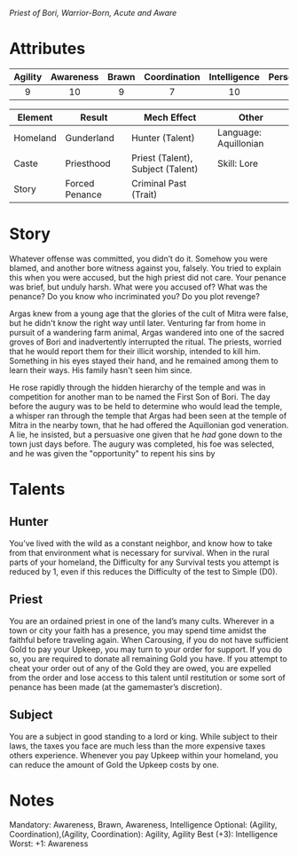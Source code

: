 *Priest of Bori, Warrior-Born, Acute and Aware*
# Attributes

| Agility | Awareness | Brawn | Coordination | Intelligence | Personality | Willpower |
|:-------:|:---------:|:-----:|:------------:|:------------:|:-----------:|:---------:|
|    9    |     10     |   9   |      7       |      10       | 7           | 7         |

| Element  | Result         | Mech Effect                       | Other                 |
| -------- | -------------- | --------------------------------- | --------------------- |
| Homeland | Gunderland     | Hunter (Talent)                   | Language: Aquillonian |
| Caste    | Priesthood     | Priest (Talent), Subject (Talent) | Skill: Lore           |
| Story    | Forced Penance | Criminal Past (Trait)             |                       |

# Story
Whatever offense was committed, you didn’t do it.  Somehow you were blamed, and another bore witness against you, falsely. You tried to explain this when you were accused, but the high priest did not care. Your penance was brief, but unduly harsh. What were you accused of?  What was the penance? Do you know who incriminated you? Do you plot revenge?

Argas knew from a young age that the glories of the cult of Mitra were false, but he didn't know the right way until later.  Venturing far from home in pursuit of a wandering farm animal, Argas wandered into one of the sacred groves of Bori and inadvertently interrupted the ritual.  The priests, worried that he would report them for their illicit worship, intended to kill him.  Something in his eyes stayed their hand, and he remained among them to learn their ways.  His family hasn't seen him since.

He rose rapidly through the hidden hierarchy of the temple and was in competition for another man to be named the First Son of Bori.  The day before the augury was to be held to determine who would lead the temple, a whisper ran through the temple that Argas had been seen at the temple of Mitra in the nearby town, that he had offered the Aquillonian god veneration.  A lie, he insisted, but a persuasive one given that he *had* gone down to the town just days before.  The augury was completed, his foe was selected, and he was given the "opportunity" to repent his sins by 

# Talents
## Hunter
You’ve lived with the wild as a constant neighbor, and know how to take from that environment what is necessary for survival. When in the rural parts of your homeland, the Difficulty for any Survival tests you attempt is reduced by 1, even if this reduces the Difficulty of the test to Simple (D0).

## Priest
You are an ordained priest in one of the land’s many cults.  Wherever in a town or city your faith has a presence, you may spend time amidst the faithful before traveling again. 
When Carousing, if you do not have sufficient Gold to pay your Upkeep, you may turn to your order for support. If you do so, you are required to donate all remaining Gold you have. If you attempt to cheat your order out of any of the Gold they are owed, you are expelled from the order and lose access to this talent until restitution or some sort of penance has been made (at the gamemaster’s discretion).

## Subject
You are a subject in good standing to a lord or king. While subject to their laws, the taxes you face are much less than the more expensive taxes others experience. Whenever you pay Upkeep within your homeland, you can reduce the amount of Gold the Upkeep costs by one.

# Notes
Mandatory: Awareness, Brawn, Awareness, Intelligence
Optional: (Agility, Coordination),(Agility, Coordination): Agility, Agility
Best (+3): Intelligence
Worst: +1: Awareness